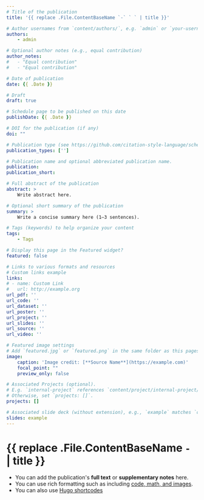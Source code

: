 ```yaml
---
# Title of the publication
title: '{{ replace .File.ContentBaseName `-` ` ` | title }}'

# Author usernames from `content/authors/`, e.g. `admin` or `your-username`
authors:
    - admin

# Optional author notes (e.g., equal contribution)
author_notes:
#   - "Equal contribution"
#   - "Equal contribution"

# Date of publication
date: {{ .Date }}

# Draft
draft: true

# Schedule page to be published on this date
publishDate: {{ .Date }}

# DOI for the publication (if any)
doi: ""

# Publication type (see https://github.com/citation-style-language/schema/blob/master/schemas/styles/csl-types.rnc)
publication_types: ['']

# Publication name and optional abbreviated publication name.
publication: 
publication_short: 

# Full abstract of the publication
abstract: >
    Write abstract here.

# Optional short summary of the publication
summary: >
    Write a concise summary here (1–3 sentences).

# Tags (keywords) to help organize your content
tags: 
    - Tags

# Display this page in the Featured widget?
featured: false

# Links to various formats and resources
# Custom links example
links:
# - name: Custom Link
#   url: http://example.org
url_pdf: ''
url_code: ''
url_dataset: ''
url_poster: ''
url_project: ''
url_slides: ''
url_source: ''
url_video: ''

# Featured image settings
# Add `featured.jpg` or `featured.png` in the same folder as this pages folder
image:
    caption: 'Image credit: [**Source Name**](https://example.com)'
    focal_point: ""
    preview_only: false

# Associated Projects (optional).
# E.g. `internal-project` references `content/project/internal-project/index.md`.
# Otherwise, set `projects: []`.
projects: []

# Associated slide deck (without extension), e.g., `example` matches `content/slides/example/index.md`
slides: example
---
```


# {{ replace .File.ContentBaseName `-` ` ` | title }}
- You can add the publication's **full text** or **supplementary notes** here.  
- You can use rich formatting such as including [code, math, and images](https://docs.hugoblox.com/content/writing-markdown-latex/).
- You can also use [Hugo shortcodes](https://gohugo.io/content-management/shortcodes/)
